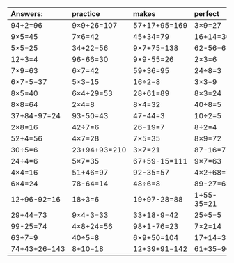 | Answers: | practice | makes | perfect | ! |
| :--- | :--- | :--- | :--- | :--- |
| 94+2=96 | 9×9+26=107 | 57+17+95=169 | 3×9=27 | 1+80+93=174 | 
| 9×5=45 | 7×6=42 | 45+34=79 | 16+14=30 | 7×3=21 | 
| 5×5=25 | 34+22=56 | 9×7+75=138 | 62-56=6 | 2×3+2=8 | 
| 12÷3=4 | 96-66=30 | 9×9-55=26 | 2×3=6 | 8×2=16 | 
| 7×9=63 | 6×7=42 | 59+36=95 | 24÷8=3 | 82+73-86=69 | 
| 6×7-5=37 | 5×3=15 | 16÷2=8 | 3×3=9 | 4×5-20=0 | 
| 8×5=40 | 6×4+29=53 | 28+61=89 | 8×3=24 | 65-51=14 | 
| 8×8=64 | 2×4=8 | 8×4=32 | 40÷8=5 | 34+50=84 | 
| 37+84-97=24 | 93-50=43 | 47-44=3 | 10÷2=5 | 8×6=48 | 
| 2×8=16 | 42÷7=6 | 26-19=7 | 8÷2=4 | 79+54-29=104 | 
| 52+4=56 | 4×7=28 | 7×5=35 | 8×9=72 | 8×7=56 | 
| 30÷5=6 | 23+94+93=210 | 3×7=21 | 87-16=71 | 8×3-4=20 | 
| 24÷4=6 | 5×7=35 | 67+59-15=111 | 9×7=63 | 65+21=86 | 
| 4×4=16 | 51+46=97 | 92-35=57 | 4×2+68=76 | 86+23+88=197 | 
| 6×4=24 | 78-64=14 | 48÷6=8 | 89-27=62 | 4×3=12 | 
| 12+96-92=16 | 18÷3=6 | 19+97-28=88 | 1+55-35=21 | 8×5-29=11 | 
| 29+44=73 | 9×4-3=33 | 33+18-9=42 | 25÷5=5 | 8×3-22=2 | 
| 99-25=74 | 4×8+24=56 | 98+1-76=23 | 7×2=14 | 9×7+54=117 | 
| 63÷7=9 | 40÷5=8 | 6×9+50=104 | 17+14=31 | 29-15=14 | 
| 74+43+26=143 | 8+10=18 | 12+39+91=142 | 61+35=96 | 4×3+51=63 | 
